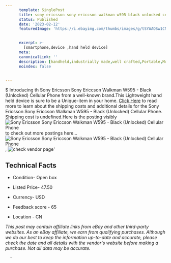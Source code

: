 ```yaml
---
      template: SinglePost
      title: sony ericsson sony ericcson walkman w595 black unlocked cellular phone
      status: Published
      date: '2023-02-12'
      featuredImage: 'https://i.ebayimg.com/thumbs/images/g/tSYAAOSw1CNjajW7/s-l225.jpg'
       

      excerpt: >-
        [smartphone,device ,hand held device]
      meta:
      canonicalLink: ''
      description: [handheld,industrially made,well crafted,Portable,Mobile,Compact,Convenient,Lightweight,Maneuverable,Man-portable,Miniature,Carriable,Hand-held,Light,Holdable,Transportable,Mobile device,Pocket-sized,On-the-go,Wireless,Cordless,Compact size,Convenient size, smartphone,device ,hand held device]
      noindex: false
      

---
```

$
      Introducing th Sony Ericsson Sony Ericcson Walkman W595 - Black (Unlocked) Cellular Phone from a well-known brand.This Lightweight hand held device is sure to be a Unique-item in your home. [Click Here](https://www.ebay.com/itm/185649700302?hash=item2b39959dce%3Ag%3AtSYAAOSw1CNjajW7&mkevt=1&mkcid=1&mkrid=711-53200-19255-0&campid=%253CePNCampaignId%253E&customid=%253CreferenceId%253E&toolid=10049) to read more to learn about the shipping costs and additional details for the Sony Ericsson Sony Ericcson Walkman W595 - Black (Unlocked) Cellular Phone. Shipping cost is undefined.Here is the posting visibly ![Sony Ericsson Sony Ericcson Walkman W595 - Black (Unlocked) Cellular Phone](https://i.ebayimg.com/thumbs/images/g/tSYAAOSw1CNjajW7/s-l225.jpg) to check out more postings here... ![Sony Ericsson Sony Ericcson Walkman W595 - Black (Unlocked) Cellular Phone](https://i.ebayimg.com/images/g/tSYAAOSw1CNjajW7/s-l960.jpg), ![check vendor page](https://origin-galleryplus.ebayimg.com/ws/web/185649700302_2_0_1/225x225.jpg,https://origin-galleryplus.ebayimg.com/ws/web/185649700302_3_0_1/225x225.jpg,https://origin-galleryplus.ebayimg.com/ws/web/185649700302_4_0_1/225x225.jpg,https://origin-galleryplus.ebayimg.com/ws/web/185649700302_5_0_1/225x225.jpg,https://origin-galleryplus.ebayimg.com/ws/web/185649700302_6_0_1/225x225.jpg,https://origin-galleryplus.ebayimg.com/ws/web/185649700302_7_0_1/225x225.jpg,https://origin-galleryplus.ebayimg.com/ws/web/185649700302_8_0_1/225x225.jpg,https://origin-galleryplus.ebayimg.com/ws/web/185649700302_9_0_1/225x225.jpg,https://origin-galleryplus.ebayimg.com/ws/web/185649700302_10_0_1/225x225.jpg)'

      

 ## Technical Facts 



     
      

 - Condition- Open box 


      

 - Listed Price- 47.50 


      

 - Currency- USD 


      

 - Feedback score - 65 


      

 - Location - CN 


      
      

 *_This post may contain affiliate links from eBay and other third-party websites. As an eBay affiliate, we earn from qualifying purchases. Although we do our best to keep the information up-to-date and accurate, please check the date and all details with the vendor's website before making a purchase. Not all data may be accurate._*




      -

